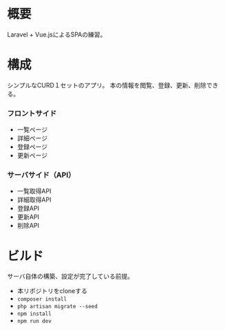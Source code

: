 # 概要
Laravel + Vue.jsによるSPAの練習。

# 構成
シンプルなCURD１セットのアプリ。
本の情報を閲覧、登録、更新、削除できる。

### フロントサイド
* 一覧ページ
* 詳細ページ
* 登録ページ
* 更新ページ

### サーバサイド（API）
* 一覧取得API
* 詳細取得API
* 登録API
* 更新API
* 削除API

# ビルド
サーバ自体の構築、設定が完了している前提。

* 本リポジトリをcloneする
* `composer install`
* `php artisan migrate --seed`
* `npm install`
* `npm run dev`
